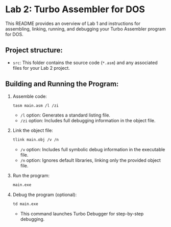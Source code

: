 # Lab 2: Turbo Assembler for DOS

This README provides an overview of Lab 1 and instructions for assembling, linking, running, and debugging your Turbo Assembler program for DOS.

## Project structure:

- `src`: This folder contains the source code (`*.asm`) and any associated files for your Lab 2 project.

## Building and Running the Program:

1. Assemble code:

   ```bash
   tasm main.asm /l /zi
   ```

   - `/l` option: Generates a standard listing file.
   - `/zi` option: Includes full debugging information in the object file.

2. Link the object file:

    ```bash
    tlink main.obj /v /n
    ```

    - `/v` option: Includes full symbolic debug information in the executable file.
    - `/n` option: Ignores default libraries, linking only the provided object file.
    
3. Run the program:
    
    ```bash
    main.exe
    ```

4. Debug the program (optional):

    ```bash
    td main.exe
    ```

    - This command launches Turbo Debugger for step-by-step debugging.